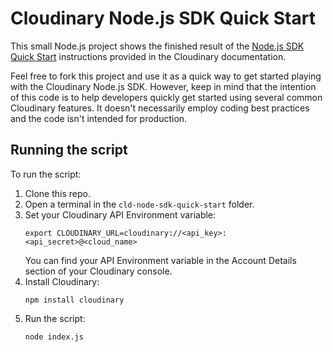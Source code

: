 # Cloudinary Node.js SDK Quick Start

This small Node.js project shows the finished result of the [Node.js SDK Quick Start](https://cloudinary.com/documentation/node_quickstart) instructions provided in the Cloudinary documentation.

Feel free to fork this project and use it as a quick way to get started playing with the Cloudinary Node.js SDK. However, keep in mind that the intention of this code is to help developers quickly get started using several common Cloudinary features. It doesn't necessarily employ coding best practices and the code isn't intended for production.

## Running the script

To run the script:

1. Clone this repo.
1. Open a terminal in the `cld-node-sdk-quick-start` folder.
1. Set your Cloudinary API Environment variable:
   ```
   export CLOUDINARY_URL=cloudinary://<api_key>:<api_secret>@<cloud_name>
   ```
   You can find your API Environment variable in the Account Details section of your Cloudinary console.
1. Install Cloudinary:
   ```
   npm install cloudinary
   ```
1. Run the script:
   ```
   node index.js
   ```
